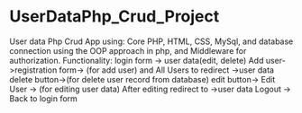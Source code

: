 # UserDataPhp_Crud_Project
User data Php Crud App
using:
Core PHP, HTML, CSS, MySql, and database connection using the OOP approach in php, and Middleware for authorization.
Functionality:
login form -> user data(edit, delete)
Add user->registration form-> (for add user) and All Users to redirect ->user data
delete button->(for delete user record from database)
edit button-> Edit User -> (for editing user data) After editing redirect to ->user data
Logout -> Back to login form
